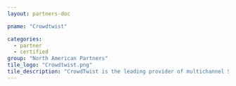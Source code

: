 ```yaml
---
layout: partners-doc

pname: "Crowdtwist"

categories: 
  - partner
  - certified
group: "North American Partners"
tile_logo: "Crowdtwist.png"
tile_description: "CrowdTwist is the leading provider of multichannel SaaS loyalty and engagement platforms for big brands.  We help brands collect and tie together consumer purchase and engagement behaviors to better understand, engage and retain them.  The result is more meaningful consumer relationships that drive revenue growth."
---
```


